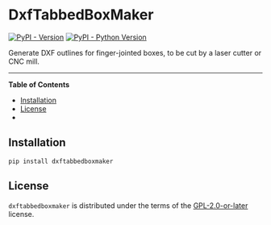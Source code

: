 # DxfTabbedBoxMaker

[![PyPI - Version](https://img.shields.io/pypi/v/dxftabbedboxmaker.svg)](https://pypi.org/project/dxftabbedboxmaker)
[![PyPI - Python Version](https://img.shields.io/pypi/pyversions/dxftabbedboxmaker.svg)](https://pypi.org/project/dxftabbedboxmaker)

Generate DXF outlines for finger-jointed boxes, to be cut by a laser cutter or
CNC mill.

-----

**Table of Contents**

- [Installation](#installation)
- [License](#license)
-

## Installation

```console
pip install dxftabbedboxmaker
```

## License

`dxftabbedboxmaker` is distributed under the terms of the [GPL-2.0-or-later](https://spdx.org/licenses/GPL-2.0-or-later.html) license.
